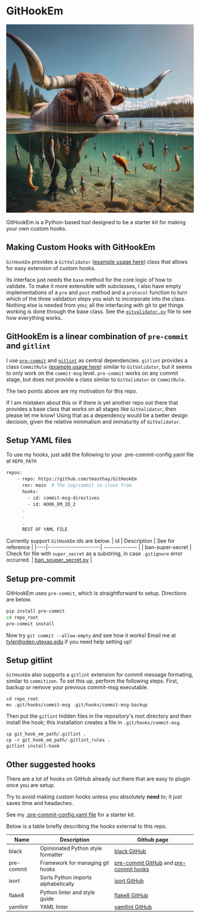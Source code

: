 # GitHookEm
![Git Hook Em Banner](hook_em.jpg)

GitHookEm is a Python-based tool designed to be a starter kit for making your own custom hooks. 

## Making Custom Hooks with GitHookEm
`GitHookEm` provides a `GitValidator` ([example usage here](https://github.com/tmasthay/GitHookEm/blob/main/git_hook_em/pre_commit/ban_souper_secret.py)) class that allows for easy extension of custom hooks. 

Its interface just needs the `base` method for the core logic of how to validate.
To make it more extensible with subclasses, I also have empty implementations of a `pre` and `post` method and a `protocol` function to turn which of the three validation steps you wish to incorporate into the class. 
Nothing else is needed from you; all the interfacing with git to get things working is done through the base class.
See the [`gitvalidator.py`](https://github.com/tmasthay/GitHookEm/blob/main/git_hook_em/git_validator.py) file to see how everything works. 

## GitHookEm is a linear combination of `pre-commit` and `gitlint`
I use [`pre-commit`](https://pre-commit.com/) and [`gitlint`](https://jorisroovers.com/gitlint/latest/) as central dependencies. 
`gitlint` provides a class `CommitRule` ([example usage here](https://github.com/jorisroovers/gitlint/blob/main/examples/my_commit_rules.py)) similar to `GitValidator`, but it seems to only work on the `commit-msg` level.
`pre-commit` works on any commit stage, but does not provide a class similar to `GitValidator` or `CommitRule`.

The two points above are my motivation for this repo.

If I am mistaken about this or if there is yet another repo out there that provides a base class that works on all stages like `GitValidator`, then please let me know! 
Using that as a dependency would be a better design decision, given the relative minimalism and immaturity of `GitValidator`.

## Setup YAML files
To use my hooks, just add the following to your .pre-commit-config.yaml file at `REPO_PATH`
```bash
repos:
    - repo: https://github.com/tmasthay/GitHookEm
      rev: main  # The tag/commit to clone from
      hooks:
        - id: commit-msg-directives
        - id: HOOK_EM_ID_2
      .
      .
      .
      REST OF YAML FILE
```
Currently support `GitHookEm` ids are below.
| id | Description          | See for reference |
|----|----------------------| -------------- | 
| ban-super-secret | Check for file with `super_secret` as a substring, in case `.gitignore` error occurred. | [ban_souper_secret.py](https://github.com/tmasthay/GitHookEm/blob/main/git_hook_em/pre_commit/ban_souper_secret.py) |

## Setup pre-commit
GitHookEm uses `pre-commit`, which is straightforward to setup. Directions are below.

```bash
pip install pre-commit
cd repo_root
pre-commit install
```
Now try `git commit --allow-empty` and see how it works! Email me at tyler@oden.utexas.edu if you need help setting up!

## Setup gitlint
`GitHookEm` also supports a `gitlint` extension for commit message formating, similar to `commitizen`. To set this up, perform the following steps.
First, backup or remove your previous commit-msg executable.
```
cd repo_root
mv .git/hooks/commit-msg .git/hooks/commit-msg-backup
```
Then put the `gitlint` hidden files in the repository's root directory and then install the hook; this installation creates a file in `.git/hooks/commit-msg`.
```
cp git_hook_em_path/.gitlint .
cp -r git_hook_em_path/.gitlint_rules .
gitlint install-hook
```

## Other suggested hooks
There are a lot of hooks on GitHub already out there that are easy to plugin once you are setup.

Try to avoid making custom hooks unless you absolutely **need** to; it just saves time and headaches.

See my [.pre-commit-config.yaml file](https://github.com/tmasthay/GitHookEm/blob/main/.pre-commit-config.yaml) for a starter kit. 

Below is a table briefly describing the hooks external to this repo.  

| Name | Description | Github page |
| ------- | ------------------------ | ------------------------- |
| black | Opinionated Python style formatter | [black GitHub](https://github.com/psf/black) |
| pre-commit | Framework for managing git hooks | [pre-commit GitHub](https://github.com/pre-commit/pre-commit) and [pre-commit hooks](https://github.com/pre-commit/pre-commit-hooks) |
| isort | Sorts Python imports alphabetically | [isort GitHub](https://github.com/pycqa/isort) |
| flake8 | Python linter and style guide | [flake8 GitHub](https://github.com/pycqa/flake8) |
| yamllint | YAML linter | [yamllint GitHub](https://github.com/adrienverge/yamllint.git) |

